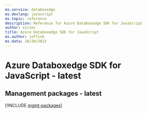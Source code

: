 ```yaml
---
ms.service: databoxedge
ms.devlang: javascript
ms.topic: reference
description: Reference for Azure Databoxedge SDK for JavaScript
author: xirzec
title: Azure Databoxedge SDK for JavaScript
ms.author: jeffish
ms.data: 10/20/2022
---
```

# Azure Databoxedge SDK for JavaScript - latest

## Management packages - latest
[!INCLUDE [mgmt-packages](databoxedge-mgmt-index.md)]